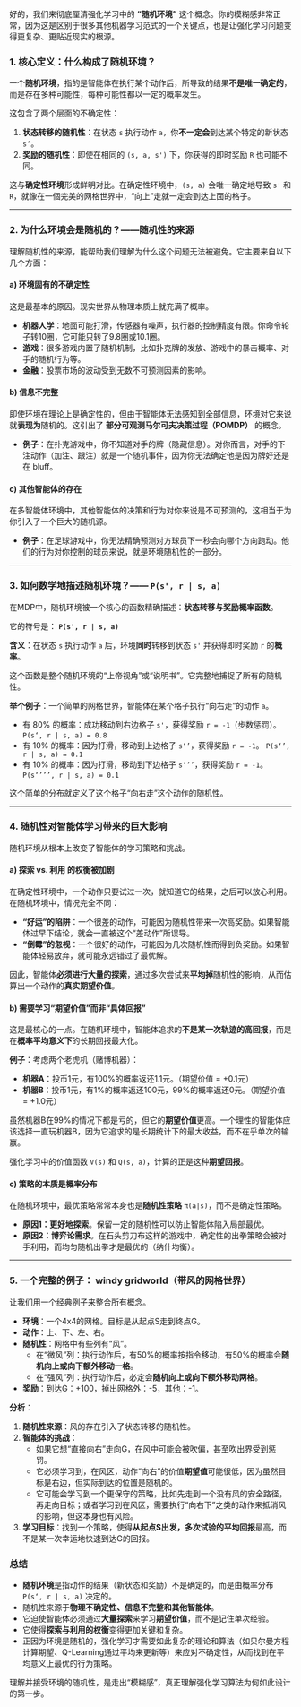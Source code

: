 好的，我们来彻底厘清强化学习中的 **“随机环境”** 这个概念。你的模糊感非常正常，因为这是区别于很多其他机器学习范式的一个关键点，也是让强化学习问题变得更复杂、更贴近现实的根源。

### 1. 核心定义：什么构成了随机环境？

一个**随机环境**，指的是智能体在执行某个动作后，所导致的结果**不是唯一确定的**，而是存在多种可能性，每种可能性都以一定的概率发生。

这包含了两个层面的不确定性：

1.  **状态转移的随机性**：在状态 `s` 执行动作 `a`，你**不一定会**到达某个特定的新状态 `s‘`。
2.  **奖励的随机性**：即使在相同的 `(s, a, s')` 下，你获得的即时奖励 `R` 也可能不同。

这与**确定性环境**形成鲜明对比。在确定性环境中，`(s, a)` 会唯一确定地导致 `s'` 和 `R`，就像在一個完美的网格世界中，“向上”走就一定会到达上面的格子。

---

### 2. 为什么环境会是随机的？——随机性的来源

理解随机性的来源，能帮助我们理解为什么这个问题无法被避免。它主要来自以下几个方面：

#### a) 环境固有的不确定性
这是最基本的原因。现实世界从物理本质上就充满了概率。
*   **机器人学**：地面可能打滑，传感器有噪声，执行器的控制精度有限。你命令轮子转10圈，它可能只转了9.8圈或10.1圈。
*   **游戏**：很多游戏内置了随机机制，比如扑克牌的发放、游戏中的暴击概率、对手的随机行为等。
*   **金融**：股票市场的波动受到无数不可预测因素的影响。

#### b) 信息不完整
即使环境在理论上是确定性的，但由于智能体无法感知到全部信息，环境对它来说就**表现为**随机的。这引出了 **部分可观测马尔可夫决策过程（POMDP）** 的概念。
*   **例子**：在扑克游戏中，你不知道对手的牌（隐藏信息）。对你而言，对手的下注动作（加注、跟注）就是一个随机事件，因为你无法确定他是因为牌好还是在 bluff。

#### c) 其他智能体的存在
在多智能体环境中，其他智能体的决策和行为对你来说是不可预测的，这相当于为你引入了一个巨大的随机源。
*   **例子**：在足球游戏中，你无法精确预测对方球员下一秒会向哪个方向跑动。他们的行为对你控制的球员来说，就是环境随机性的一部分。

---

### 3. 如何数学地描述随机环境？—— `P(s', r | s, a)`

在MDP中，随机环境被一个核心的函数精确描述：**状态转移与奖励概率函数**。

它的符号是： **`P(s', r | s, a)`**

**含义**：在状态 `s` 执行动作 `a` 后，环境**同时**转移到状态 `s'` 并获得即时奖励 `r` 的**概率**。

这个函数是整个随机环境的“上帝视角”或“说明书”。它完整地捕捉了所有的随机性。

**举个例子**：一个简单的网格世界，智能体在某个格子执行“向右走”的动作 `a`。
*   有 80% 的概率：成功移动到右边格子 `s'`，获得奖励 `r = -1`（步数惩罚）。
    `P(s‘, r | s, a) = 0.8`
*   有 10% 的概率：因为打滑，移动到上边格子 `s‘’`，获得奖励 `r = -1`。
    `P(s‘’, r | s, a) = 0.1`
*   有 10% 的概率：因为打滑，移动到下边格子 `s‘’’`，获得奖励 `r = -1`。
    `P(s‘’’’, r | s, a) = 0.1`

这个简单的分布就定义了这个格子“向右走”这个动作的随机性。

---

### 4. 随机性对智能体学习带来的巨大影响

随机环境从根本上改变了智能体的学习策略和挑战。

#### a) 探索 vs. 利用 的权衡被加剧
在确定性环境中，一个动作只要试过一次，就知道它的结果，之后可以放心利用。
在随机环境中，情况完全不同：
*   **“好运”的陷阱**：一个很差的动作，可能因为随机性带来一次高奖励。如果智能体过早下结论，就会一直被这个“差动作”所误导。
*   **“倒霉”的忽视**：一个很好的动作，可能因为几次随机性而得到负奖励。如果智能体轻易放弃，就可能永远错过了最优解。

因此，智能体**必须进行大量的探索**，通过多次尝试来**平均掉**随机性的影响，从而估算出一个动作的**真实期望价值**。

#### b) 需要学习“期望价值”而非“具体回报”
这是最核心的一点。在随机环境中，智能体追求的**不是某一次轨迹的高回报**，而是在**概率平均意义下**的长期回报最大化。

**例子**：考虑两个老虎机（赌博机器）：
*   **机器A**：投币1元，有100%的概率返还1.1元。（期望价值 = +0.1元）
*   **机器B**：投币1元，有1%的概率返还100元，99%的概率返还0元。（期望价值 = +1.0元）

虽然机器B在99%的情况下都是亏的，但它的**期望价值**更高。一个理性的智能体应该选择一直玩机器B，因为它追求的是长期统计下的最大收益，而不在乎单次的输赢。

强化学习中的价值函数 `V(s)` 和 `Q(s, a)`，计算的正是这种**期望回报**。

#### c) 策略的本质是概率分布
在随机环境中，最优策略常常本身也是**随机性策略** `π(a|s)`，而不是确定性策略。
*   **原因1：更好地探索**。保留一定的随机性可以防止智能体陷入局部最优。
*   **原因2：博弈论需求**。在石头剪刀布这样的游戏中，确定性的出拳策略会被对手利用，而均匀随机出拳才是最优的（纳什均衡）。

---

### 5. 一个完整的例子： windy gridworld（带风的网格世界）

让我们用一个经典例子来整合所有概念。

*   **环境**：一个4x4的网格。目标是从起点S走到终点G。
*   **动作**：上、下、左、右。
*   **随机性**：网格中有些列有“风”。
    *   在“微风”列：执行动作后，有50%的概率按指令移动，有50%的概率会**随机向上或向下额外移动一格**。
    *   在“强风”列：执行动作后，必定会**随机向上或向下额外移动两格**。
*   **奖励**：到达G：+100，掉出网格外：-5，其他：-1。

**分析**：
1.  **随机性来源**：风的存在引入了状态转移的随机性。
2.  **智能体的挑战**：
    *   如果它想“直接向右”走向G，在风中可能会被吹偏，甚至吹出界受到惩罚。
    *   它必须学习到，在风区，动作“向右”的价值**期望值**可能很低，因为虽然目标是右边，但实际到达的位置是随机的。
    *   它可能会学习到一个更保守的策略，比如先走到一个没有风的安全路径，再走向目标；或者学习到在风区，需要执行“向右下”之类的动作来抵消风的影响，但这本身也有风险。
3.  **学习目标**：找到一个策略，使得**从起点S出发，多次试验的平均回报**最高，而不是某一次幸运地快速到达G的回报。

### 总结

*   **随机环境**是指动作的结果（新状态和奖励）不是确定的，而是由概率分布 `P(s‘, r | s, a)` 决定的。
*   随机性来源于**物理不确定性、信息不完整和其他智能体**。
*   它迫使智能体必须通过**大量探索**来学习**期望价值**，而不是记住单次经验。
*   它使得**探索与利用的权衡**变得更加关键和复杂。
*   正因为环境是随机的，强化学习才需要如此复杂的理论和算法（如贝尔曼方程计算期望、Q-Learning通过平均来更新等）来应对不确定性，从而找到在平均意义上最优的行为策略。

理解并接受环境的随机性，是走出“模糊感”，真正理解强化学习算法为何如此设计的第一步。